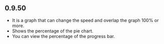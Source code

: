 ## 0.9.50

* It is a graph that can change the speed and overlap the graph 100% or more.
* Shows the percentage of the pie chart.
* You can view the percentage of the progress bar.
